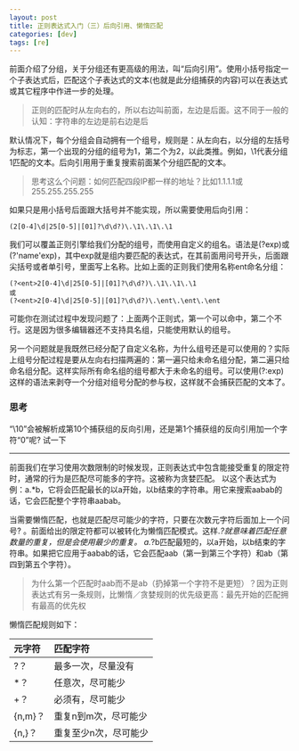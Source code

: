 ```yaml
---
layout: post
title: 正则表达式入门（三）后向引用、懒惰匹配
categories: [dev]
tags: [re]
---
```


前面介绍了分组，关于分组还有更高级的用法，叫“后向引用”。使用小括号指定一个子表达式后，匹配这个子表达式的文本(也就是此分组捕获的内容)可以在表达式或其它程序中作进一步的处理。

> 正则的匹配时从左向右的，所以右边叫前面，左边是后面。这不同于一般的认知：字符串的左边是前右边是后

默认情况下，每个分组会自动拥有一个组号，规则是：从左向右，以分组的左括号为标志，第一个出现的分组的组号为1，第二个为2，以此类推。例如，\1代表分组1匹配的文本。后向引用用于重复搜索前面某个分组匹配的文本。

> 思考这么个问题：如何匹配四段IP都一样的地址？比如1.1.1.1或255.255.255.255

如果只是用小括号后面跟大括号并不能实现，所以需要使用后向引用：
```
(2[0-4]\d|25[0-5]|[01]?\d\d?)\.\1\.\1\.\1
```

我们可以覆盖正则引擎给我们分配的组号，而使用自定义的组名。语法是(?<name>exp)或(?'name'exp)，其中exp就是组内要匹配的表达式，在其前面用问号开头，后面跟尖括号或者单引号，里面写上名称。比如上面的正则我们使用名称ent命名分组：
```
(?<ent>2[0-4]\d|25[0-5]|[01]?\d\d?)\.\1\.\1\.\1
或
(?<ent>2[0-4]\d|25[0-5]|[01]?\d\d?)\.\ent\.\ent\.\ent
```

可能你在测试过程中发现问题了：上面两个正则式，第一个可以命中，第二个不行。这是因为很多编辑器还不支持具名组，只能使用默认的组号。

另一个问题就是我既然已经分配了自定义名称，为什么组号还是可以使用的？实际上组号分配过程是要从左向右扫描两遍的：第一遍只给未命名组分配，第二遍只给命名组分配。这样实际所有命名组的组号都大于未命名的组号。可以使用(?:exp)这样的语法来剥夺一个分组对组号分配的参与权，这样就不会捕获匹配的文本了。

### 思考
“\10”会被解析成第10个捕获组的反向引用，还是第1个捕获组的反向引用加一个字符“0”呢? 试一下

---

前面我们在学习使用次数限制的时候发现，正则表达式中包含能接受重复的限定符时，通常的行为是匹配尽可能多的字符。这被称为贪婪匹配。
以这个表达式为例：a.*b，它将会匹配最长的以a开始，以b结束的字符串。用它来搜索aabab的话，它会匹配整个字符串aabab。

当需要懒惰匹配，也就是匹配尽可能少的字符，只要在次数元字符后面加上一个问号? 。前面给出的限定符都可以被转化为懒惰匹配模式。这样.*?就意味着匹配任意数量的重复，但是会使用最少的重复。
a.*?b匹配最短的，以a开始，以b结束的字符串。如果把它应用于aabab的话，它会匹配aab（第一到第三个字符）和ab（第四到第五个字符）。

> 为什么第一个匹配时aab而不是ab（扔掉第一个字符不是更短）？因为正则表达式有另一条规则，比懒惰／贪婪规则的优先级更高：最先开始的匹配拥有最高的优先权

懒惰匹配规则如下：

|  元字符         | 匹配字符  |
|  :-------      | :-------  | 
| ?？ | 最多一次，尽量没有| 
| *？ | 任意次，尽可能少| 
| +？ | 必须有，尽可能少| 
| {n,m}？ | 重复n到m次，尽可能少| 
| {n,}？ | 重复至少n次，尽可能少| 

